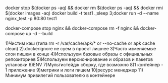 <!-- docker stop $(docker ps -aq);sudo docker system prune -a -->
docker stop $(docker ps -aq) && docker rm $(docker ps -aq) && docker rmi $(docker images -aq)
docker build -t test1 .;sleep 3;docker run -d --name nginx_test -p 80:80 test1

docker-compose stop nginx && docker-compose rm -f nginx  && docker-compose up -d --build

1)Чистим кэш (типа rm -r /var/cache/apk/* or --no-cache or apk cache clean)
2).dockerignore не суем в проект лишнее
3)Часто изменяемые слои пишем в конце
4)Используем базовые образы с официальных репозиториев
5)Используем версионирование и образов и пакетов установки
6)ENV
7)Мультистейдж сборку, где возможно
8)1 контейнер - 1 приложение
9)метрики и логи пишем
10)ресурс менеджер
11) Минимум привилегий пользователю в контейнере